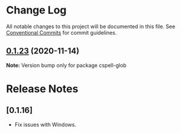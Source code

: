 # Change Log

All notable changes to this project will be documented in this file.
See [Conventional Commits](https://conventionalcommits.org) for commit guidelines.

## [0.1.23](https://github.com/streetsidesoftware/cspell/compare/cspell-glob@0.1.21...cspell-glob@0.1.23) (2020-11-14)

**Note:** Version bump only for package cspell-glob





# Release Notes

## [0.1.16]
- Fix issues with Windows.
